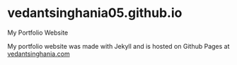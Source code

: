 # vedantsinghania05.github.io
My Portfolio Website

My portfolio website was made with Jekyll and is hosted on Github Pages at [vedantsinghania.com](vedantsinghania.com)
